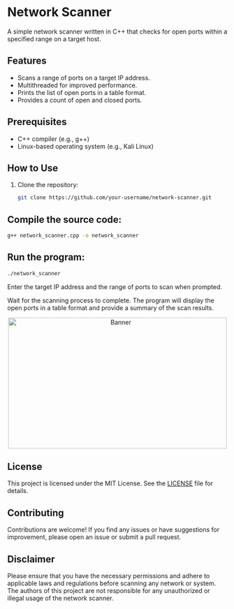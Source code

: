 # Network Scanner

A simple network scanner written in C++ that checks for open ports within a specified range on a target host.

## Features

- Scans a range of ports on a target IP address.
- Multithreaded for improved performance.
- Prints the list of open ports in a table format.
- Provides a count of open and closed ports.

## Prerequisites

- C++ compiler (e.g., g++)
- Linux-based operating system (e.g., Kali Linux)

## How to Use

1. Clone the repository:

   ```bash
   git clone https://github.com/your-username/network-scanner.git

## Compile the source code:

  ```bash
g++ network_scanner.cpp -o network_scanner
  ```
## Run the program:

```bash
./network_scanner
```

Enter the target IP address and the range of ports to scan when prompted.

Wait for the scanning process to complete. The program will display the open ports in a table format and provide a summary of the scan results.
<br>
<p align="center">
  <img src="https://github.com/Janith-Sandamal/network-scanner/assets/78975250/8558b0a4-904a-4b7e-be9f-18bbaf403c81" alt="Banner" width="500" height="300">
</p>



## License
This project is licensed under the MIT License. See the <a href="https://github.com/Janith-Sandamal/network-scanner/blob/main/LICENSE">LICENSE<a/> file for details.

## Contributing
Contributions are welcome! If you find any issues or have suggestions for improvement, please open an issue or submit a pull request.

## Disclaimer
Please ensure that you have the necessary permissions and adhere to applicable laws and regulations before scanning any network or system. The authors of this project are not responsible for any unauthorized or illegal usage of the network scanner.
